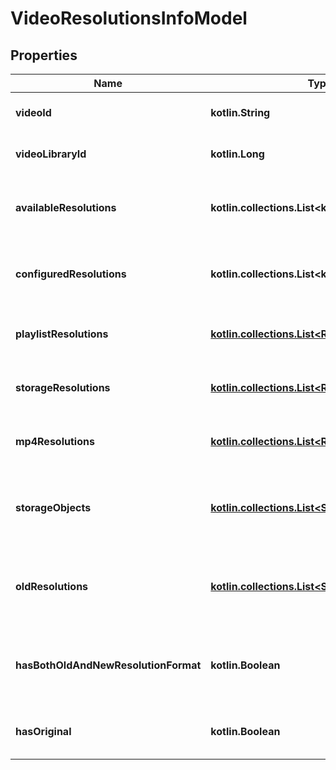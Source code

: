 
# VideoResolutionsInfoModel

## Properties
Name | Type | Description | Notes
------------ | ------------- | ------------- | -------------
**videoId** | **kotlin.String** | The unique identifier of the video. |  [optional]
**videoLibraryId** | **kotlin.Long** | The ID of the video library. |  [optional]
**availableResolutions** | **kotlin.collections.List&lt;kotlin.String&gt;** | A list of available resolutions for the video. |  [optional]
**configuredResolutions** | **kotlin.collections.List&lt;kotlin.String&gt;** | A list of resolutions configured for encoding. |  [optional]
**playlistResolutions** | [**kotlin.collections.List&lt;ResolutionReference&gt;**](ResolutionReference.md) | A list of resolutions used in playlists. |  [optional]
**storageResolutions** | [**kotlin.collections.List&lt;ResolutionReference&gt;**](ResolutionReference.md) | A list of resolutions stored on the server. |  [optional]
**mp4Resolutions** | [**kotlin.collections.List&lt;ResolutionReference&gt;**](ResolutionReference.md) | A list of MP4 fallback resolutions. |  [optional]
**storageObjects** | [**kotlin.collections.List&lt;StorageObjectModel&gt;**](StorageObjectModel.md) | A list of storage objects related to the video resolutions. |  [optional]
**oldResolutions** | [**kotlin.collections.List&lt;StorageObjectModel&gt;**](StorageObjectModel.md) | A list of previous resolution objects that may be removed. |  [optional]
**hasBothOldAndNewResolutionFormat** | **kotlin.Boolean** | Indicates if both old and new resolution formats are present. |  [optional]
**hasOriginal** | **kotlin.Boolean** | Indicates if the original video file is available. |  [optional]



